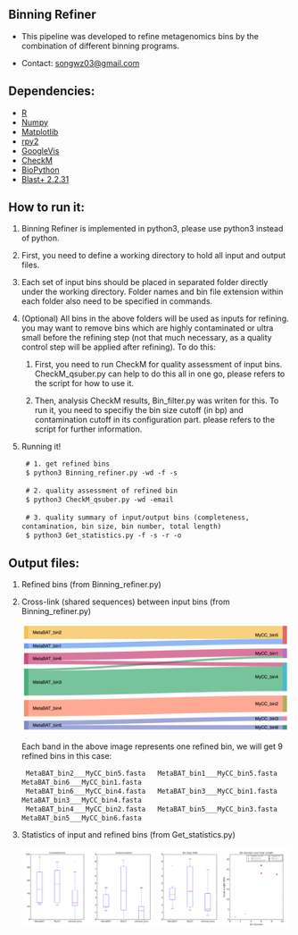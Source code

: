 Binning Refiner
---

+ This pipeline was developed to refine metagenomics bins by the combination of different binning programs.

+ Contact: songwz03@gmail.com

Dependencies:
---

+ [R](https://www.r-project.org)
+ [Numpy](http://www.numpy.org)
+ [Matplotlib](http://matplotlib.org)
+ [rpy2](http://rpy2.bitbucket.org)
+ [GoogleVis](https://github.com/mages/googleVis#googlevis)
+ [CheckM](http://ecogenomics.github.io/CheckM/)
+ [BioPython](https://github.com/biopython/biopython.github.io/)
+ [Blast+ 2.2.31](http://www.ncbi.nlm.nih.gov/news/06-16-2015-blast-plus-update/)


How to run it:
---

1. Binning Refiner is implemented in python3, please use python3 instead of python.

1. First, you need to define a working directory to hold all input and output files.

1. Each set of input bins should be placed in separated folder directly under the working directory. Folder names and
bin file extension within each folder also need to be specified in commands.

1. (Optional) All bins in the above folders will be used as inputs for refining. you may want to remove bins which
are highly contaminated or ultra small before the refining step (not that much necessary, as a quality control step will
be applied after refining). To do this:

    1. First, you need to run CheckM for quality assessment of input bins. CheckM_qsuber.py can help to do this all in
    one go, please refers to the script for how to use it.

    1. Then, analysis CheckM results, Bin_filter.py was writen for this. To run it, you need to specifiy the bin size
    cutoff (in bp) and contamination cutoff in its configuration part. please refers to the script for further information.

1. Running it!

        # 1. get refined bins
        $ python3 Binning_refiner.py -wd -f -s

        # 2. quality assessment of refined bin
        $ python3 CheckM_qsuber.py -wd -email

        # 3. quality summary of input/output bins (completeness, contamination, bin size, bin number, total length)
        $ python3 Get_statistics.py -f -s -r -o

Output files:
---

1. Refined bins (from Binning_refiner.py)

1. Cross-link (shared sequences) between input bins (from Binning_refiner.py)

    ![Sankey_plot](doc/images/sankey_plot.jpg)

    Each band in the above image represents one refined bin, we will get 9 refined bins in this case:

        MetaBAT_bin2___MyCC_bin5.fasta   MetaBAT_bin1___MyCC_bin5.fasta   MetaBAT_bin6___MyCC_bin1.fasta
        MetaBAT_bin6___MyCC_bin4.fasta   MetaBAT_bin3___MyCC_bin1.fasta   MetaBAT_bin3___MyCC_bin4.fasta
        MetaBAT_bin4___MyCC_bin2.fasta   MetaBAT_bin5___MyCC_bin3.fasta   MetaBAT_bin5___MyCC_bin6.fasta

1. Statistics of input and refined bins (from Get_statistics.py)

    ![Statistics](doc/images/statistics.png)
